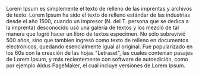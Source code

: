 Lorem Ipsum es simplemente el texto de relleno de las imprentas y 
archivos de texto. Lorem Ipsum ha sido el texto de relleno estándar
de las industrias desde el año 1500, cuando un impresor (N. del T.
persona que se dedica a la imprenta) desconocido usó una galería 
de textos y los mezcló de tal manera que logró hacer un libro de
textos especimen. No sólo sobrevivió 500 años, sino que tambien 
ingresó como texto de relleno en documentos electrónicos, quedando
esencialmente igual al original. Fue popularizado en los 60s con 
la creación de las hojas "Letraset", las cuales contenian pasajes
de Lorem Ipsum, y más recientemente con software de autoedición,
como por ejemplo Aldus PageMaker, el cual incluye versiones de 
Lorem Ipsum.